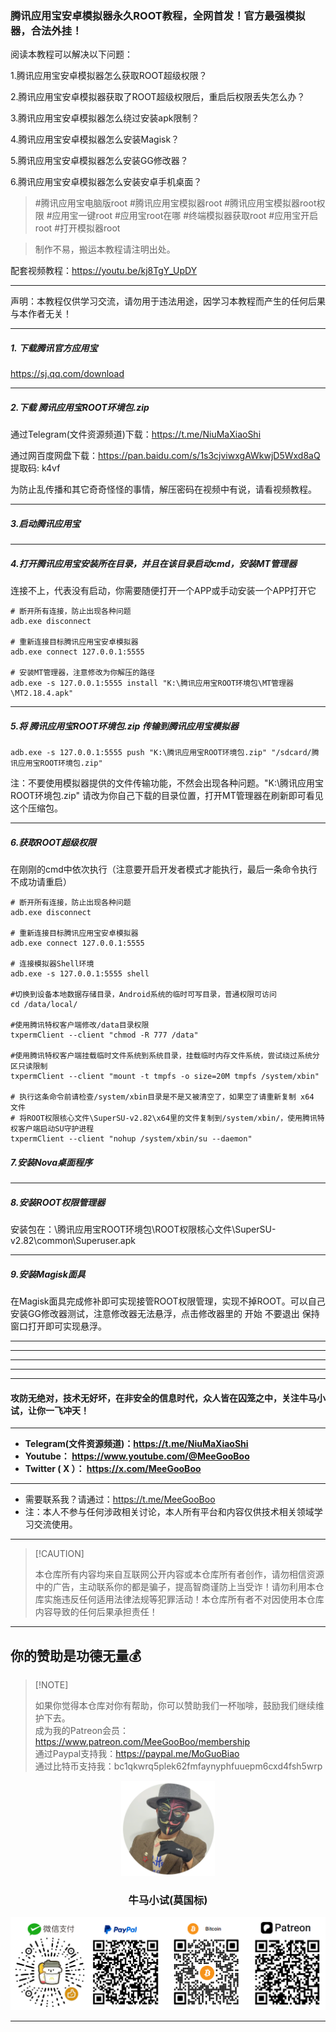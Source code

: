### 腾讯应用宝安卓模拟器永久ROOT教程，全网首发！官方最强模拟器，合法外挂！

阅读本教程可以解决以下问题：

1.腾讯应用宝安卓模拟器怎么获取ROOT超级权限？

2.腾讯应用宝安卓模拟器获取了ROOT超级权限后，重启后权限丢失怎么办？

3.腾讯应用宝安卓模拟器怎么绕过安装apk限制？

4.腾讯应用宝安卓模拟器怎么安装Magisk？

5.腾讯应用宝安卓模拟器怎么安装GG修改器？

6.腾讯应用宝安卓模拟器怎么安装安卓手机桌面？

> #腾讯应用宝电脑版root  #腾讯应用宝模拟器root #腾讯应用宝模拟器root权限 #应用宝一键root #应用宝root在哪 #终端模拟器获取root #应用宝开启root #打开模拟器root

> 制作不易，搬运本教程请注明出处。

配套视频教程：https://youtu.be/kj8TgY_UpDY

****

声明：本教程仅供学习交流，请勿用于违法用途，因学习本教程而产生的任何后果与本作者无关！

****

##### 1. 下载腾讯官方应用宝

https://sj.qq.com/download

****

##### 2.下载 腾讯应用宝ROOT环境包.zip

通过Telegram(文件资源频道)下载：https://t.me/NiuMaXiaoShi

通过网百度网盘下载：https://pan.baidu.com/s/1s3cjviwxgAWkwjD5Wxd8aQ 提取码: k4vf

为防止乱传播和其它奇奇怪怪的事情，解压密码在视频中有说，请看视频教程。

****

##### 3.启动腾讯应用宝

****

##### 4.打开腾讯应用宝安装所在目录，并且在该目录启动cmd，安装MT管理器

连接不上，代表没有启动，你需要随便打开一个APP或手动安装一个APP打开它

```
# 断开所有连接，防止出现各种问题
adb.exe disconnect

# 重新连接目标腾讯应用宝安卓模拟器
adb.exe connect 127.0.0.1:5555

# 安装MT管理器，注意修改为你解压的路径
adb.exe -s 127.0.0.1:5555 install "K:\腾讯应用宝ROOT环境包\MT管理器\MT2.18.4.apk"
```

****

##### 5.将 腾讯应用宝ROOT环境包.zip 传输到腾讯应用宝模拟器

```
adb.exe -s 127.0.0.1:5555 push "K:\腾讯应用宝ROOT环境包.zip" "/sdcard/腾讯应用宝ROOT环境包.zip"
```

注：不要使用模拟器提供的文件传输功能，不然会出现各种问题。"K:\腾讯应用宝ROOT环境包.zip" 请改为你自己下载的目录位置，打开MT管理器在刷新即可看见这个压缩包。

****

##### 6.获取ROOT超级权限

在刚刚的cmd中依次执行（注意要开启开发者模式才能执行，最后一条命令执行不成功请重启）

```
# 断开所有连接，防止出现各种问题
adb.exe disconnect

# 重新连接目标腾讯应用宝安卓模拟器
adb.exe connect 127.0.0.1:5555

# 连接模拟器Shell环境
adb.exe -s 127.0.0.1:5555 shell

#切换到设备本地数据存储目录，Android系统的临时可写目录，普通权限可访问
cd /data/local/

#使用腾讯特权客户端修改/data目录权限
txpermClient --client "chmod -R 777 /data"

#使用腾讯特权客户端挂载临时文件系统到系统目录，挂载临时内存文件系统，尝试绕过系统分区只读限制
txpermClient --client "mount -t tmpfs -o size=20M tmpfs /system/xbin"

# 执行这条命令前请检查/system/xbin目录是不是又被清空了，如果空了请重新复制 x64 文件
# 将ROOT权限核心文件\SuperSU-v2.82\x64里的文件复制到/system/xbin/，使用腾讯特权客户端启动SU守护进程
txpermClient --client "nohup /system/xbin/su --daemon"
```

##### 7.安装Nova桌面程序

****

##### 8.安装ROOT权限管理器

安装包在：\腾讯应用宝ROOT环境包\ROOT权限核心文件\SuperSU-v2.82\common\Superuser.apk

****

##### 9.安装Magisk面具

在Magisk面具完成修补即可实现接管ROOT权限管理，实现不掉ROOT。可以自己安装GG修改器测试，注意修改器无法悬浮，点击修改器里的 开始 不要退出 保持窗口打开即可实现悬浮。

****

****

****

****


****

#### 攻防无绝对，技术无好坏，在非安全的信息时代，众人皆在囚笼之中，关注牛马小试，让你一飞冲天！

****

- **Telegram(文件资源频道)：https://t.me/NiuMaXiaoShi**
- **Youtube：  https://www.youtube.com/@MeeGooBoo**
- **Twitter ( X ）：  https://x.com/MeeGooBoo**

****

- 需要联系我？请通过：https://t.me/MeeGooBoo
- 注：本人不参与任何涉政相关讨论，本人所有平台和内容仅供技术相关领域学习交流使用。

****

>  [!CAUTION]
>
> 本仓库所有内容均来自互联网公开内容或本仓库所有者创作，请勿相信资源中的广告，主动联系你的都是骗子，提高智商谨防上当受诈！请勿利用本仓库实施违反任何适用法律法规等犯罪活动！本仓库所有者不对因使用本仓库内容导致的任何后果承担责任！

****

## 你的赞助是功德无量💰

>  [!NOTE]
>
> 如果你觉得本仓库对你有帮助，你可以赞助我们一杯咖啡，鼓励我们继续维护下去。<br>
> 成为我的Patreon会员：https://www.patreon.com/MeeGooBoo/membership<br>
> 通过Paypal支持我：https://paypal.me/MoGuoBiao<br>
> 通过比特币支持我：bc1qkwrq5plek62fmfaynyphfuuepm6cxd4fsh5wrp



<p align="center" >
    <img src="https://raw.githubusercontent.com/MeeGooBoo/2025/refs/heads/main/static/imgs/logo.png" width="150">
    <h3 align="center">牛马小试(莫国标)</h3>
    <p align="center">
        <img src="https://raw.githubusercontent.com/MeeGooBoo/2025/refs/heads/main/static/imgs/pays.png">
    </p>
</p>


****
